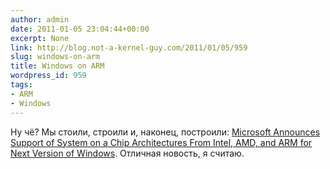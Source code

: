 ```yaml
---
author: admin
date: 2011-01-05 23:04:44+00:00
excerpt: None
link: http://blog.not-a-kernel-guy.com/2011/01/05/959
slug: windows-on-arm
title: Windows on ARM
wordpress_id: 959
tags:
- ARM
- Windows
---
```


Ну чё? Мы стоили, строили и, наконец, построили: [Microsoft Announces Support of System on a Chip Architectures From Intel, AMD, and ARM for Next Version of Windows](http://www.microsoft.com/presspass/press/2011/jan11/01-05SOCsupport.mspx). Отличная новость, я считаю.
